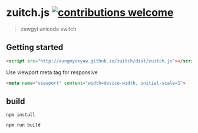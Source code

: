 # zuitch.js [![contributions welcome][contri-badge]][contri-url]
> zawgyi unicode switch

## Getting started

```html
<script src="http://aungmyokyaw.github.io/zuitch/dist/zuitch.js"></script>
```

Use viewport meta tag for responsive

```html
<meta name="viewport" content="width=device-width, initial-scale=1">
```

## build
```
npm install
```

```
npm run build
```

[contri-badge]: https://img.shields.io/badge/contributions-welcome-brightgreen.svg?style=flat
[contri-url]: https://github.com/AungMyoKyaw/zuitch/issues
